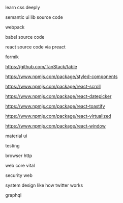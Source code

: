 
learn css deeply 

semantic ui lib source code


webpack

babel source code 


react source code via preact


formik

https://github.com/TanStack/table

https://www.npmjs.com/package/styled-components

https://www.npmjs.com/package/react-scroll

https://www.npmjs.com/package/react-datepicker

https://www.npmjs.com/package/react-toastify

https://www.npmjs.com/package/react-virtualized

https://www.npmjs.com/package/react-window

material ui



testing 

browser http

web core vital

security web


system design like how twitter works 

graphql 





